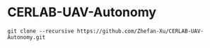 # CERLAB-UAV-Autonomy

```
git clone --recursive https://github.com/Zhefan-Xu/CERLAB-UAV-Autonomy.git
```
